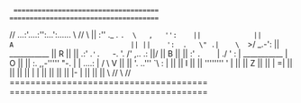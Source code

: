 
     ====================================                  =====================================
   //      ...:'....:'':...':......       \\             //                                     \\
   ||    :''   ._   .  `.  \   ,   '':    ||             ||       A                             ||
   ||    ':  .   \" .|    \  `>/   _.-':  || ___________ ||         R                           ||
   ||   .:'  .`'.   `-.  '. /'  ,..  .:   ||/           \||           B                         ||
   ||  :'        `.    `\| \./   ' :      |  ___________  |             O                       ||
   ||  :. ,,-'''''  \"-.  |   | ....:     | /           \                 V                     ||
   ||   '.      ..'''  `\ :   |           ||             ||                 I                   ||
   ||     ''''''''       \'   |           ||             ||                   Z                 ||
   ||                     |  =|           ||             ||                                     ||
   ||                     |   |           ||             ||                                     ||
   ||                     |-  |           ||             ||                                     ||
   \\                                    //              \\                                    //
    ======================================                ======================================
